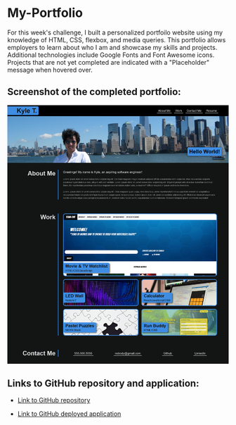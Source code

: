 # My-Portfolio

For this week's challenge, I built a personalized portfoilo website using my knowledge of HTML, CSS, flexbox, and media queries. This portfolio allows employers to learn about who I am and showcase my skills and projects. Additional technologies include Google Fonts and Font Awesome icons. Projects that are not yet completed are indicated with a "Placeholder" message when hovered over. 

## Screenshot of the completed portfolio:

![Screenshot of Portfolio](./assets/images/screenshot-portfolio.png)

## Links to GitHub repository and application:

* [Link to GitHub repository](https://github.com/kt946/my-portfolio)

* [Link to GitHub deployed application](https://kt946.github.io/my-portfolio/)